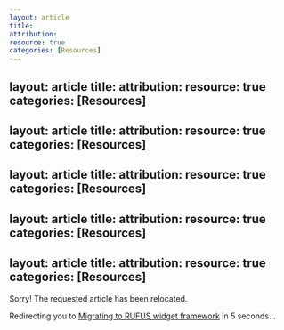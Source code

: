 ```yaml
---
layout: article
title: 
attribution: 
resource: true
categories: [Resources]
---
```


layout: article
title: 
attribution: 
resource: true
categories: [Resources]
---

layout: article
title: 
attribution: 
resource: true
categories: [Resources]
---

layout: article
title: 
attribution: 
resource: true
categories: [Resources]
---

layout: article
title: 
attribution: 
resource: true
categories: [Resources]
---

layout: article
title: 
attribution: 
resource: true
categories: [Resources]
---

Sorry! The requested article has been relocated. 

Redirecting you to <a href="https://olapic1.zendesk.com/hc/en-us/articles/202450304">Migrating to RUFUS widget framework</a> in <span id="countdown">5</span> seconds...

<script>
(function () {
	var timeLeft = 5,
		cinterval;

	var timeDec = function (){
		timeLeft--;
		document.getElementById('countdown').innerHTML = timeLeft;
		if(timeLeft === 0){
			clearInterval(cinterval);
		}
	};

	cinterval = setInterval(timeDec, 1000);
})();

setTimeout(function(){window.location.href='https://olapic1.zendesk.com/hc/en-us/articles/202450304'},5000);
</script>
